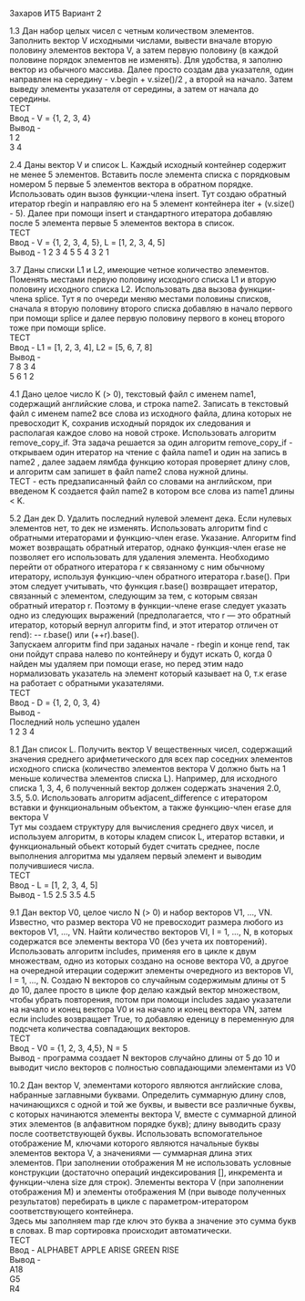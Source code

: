 Захаров ИТ5 Вариант 2

1.3 Дан набор целых чисел с четным количеством элементов. Заполнить вектор V исходными
числами, вывести вначале вторую половину элементов вектора V, а затем первую половину (в
каждой половине порядок элементов не изменять).
Для удобства, я заполню вектор из обычного массива. Далее просто создам два указателя, один направлен на середину - v.begin + v.size()/2 , а второй на начало.
Затем выведу элементы указателя от середины, а затем от начала до середины.\
ТЕСТ\
Ввод - V = {1, 2, 3, 4}\
Вывод -\
1 2\
3 4


2.4 Даны вектор V и список L. Каждый исходный контейнер содержит не менее 5 элементов.
Вставить после элемента списка с порядковым номером 5 первые 5 элементов вектора в
обратном порядке. Использовать один вызов функции-члена insert.
Тут создаю обратный итератор rbegin и направляю его на 5 элемент контейнера iter + (v.size() - 5). Далее при помощи insert и стандартного итератора добавляю после 5 элемента первые 5 элементов вектора в список.\
ТЕСТ\
Ввод - V = {1, 2, 3, 4, 5}, L = [1, 2, 3, 4, 5]\
Вывод - 1 2 3 4 5 5 4 3 2 1


3.7 Даны списки L1 и L2, имеющие четное количество элементов. Поменять местами первую
половину исходного списка L1 и вторую половину исходного списка L2. Использовать два
вызова функции-члена splice.
Тут я по очереди меняю местами половины списков, сначала я вторую половину второго списка добавляю в начало первого при помощи splice и далее первую половину первого в конец второго тоже при помощи splice.\
ТЕСТ\
Ввод - L1 = [1, 2, 3, 4], L2 = [5, 6, 7, 8]\
Вывод - \
7 8 3 4\
5 6 1 2


4.1 Дано целое число K (> 0), текстовый файл с именем name1, содержащий английские слова, и
строка name2. Записать в текстовый файл с именем name2 все слова из исходного файла, длина
которых не превосходит K, сохранив исходный порядок их следования и располагая каждое
слово на новой строке. Использовать алгоритм remove_copy_if.
Эта задача решается за один алгоритм remove_copy_if - открываем один итератор на чтение с файла name1 и один на запись в name2 , далее задаем лямбда функцию которая проверяет длину слов, и алгоритм сам запишет в файл name2 слова нужной длины.\
ТЕСТ - есть предзаписанный файл со словами на английском, при введеном K создается файл name2 в котором все слова из name1 длины < K. 


5.2 Дан дек D. Удалить последний нулевой элемент дека. Если нулевых элементов нет, то дек не
изменять. Использовать алгоритм find с обратными итераторами и функцию-член erase.
Указание. Алгоритм find может возвращать обратный итератор, однако функция-член erase не
позволяет его использовать для удаления элемента. Необходимо перейти от обратного
итератора r к связанному с ним обычному итератору, используя функцию-член обратного
итератора r.base(). При этом следует учитывать, что функция r.base() возвращает итератор,
связанный с элементом, следующим за тем, с которым связан обратный итератор r. Поэтому в
функции-члене erase следует указать одно из следующих выражений (предполагается, что r —
это обратный итератор, который вернул алгоритм find, и этот итератор отличен от rend): --
r.base() или (++r).base().\
Запускаем алгоритм find при заданых начале - rbegin и конце rend, так они пойдут справа налево по контейнеру и будут искать 0, когда 0 найден мы удаляем при помощи erase, но перед этим надо нормализовать указатель на элемент который казывает на 0, т.к erase на работает с обратными указателями.\
ТЕСТ\
Ввод - D = {1, 2, 0, 3, 4}\
Вывод - \
Последний ноль успешно удален\
1 2 3 4


8.1 Дан список L. Получить вектор V вещественных чисел, содержащий значения среднего
арифметического для всех пар соседних элементов исходного списка (количество элементов
вектора V должно быть на 1 меньше количества элементов списка L). Например, для исходного
списка 1, 3, 4, 6 полученный вектор должен содержать значения 2.0, 3.5, 5.0. Использовать
алгоритм adjacent_difference с итератором вставки и функциональным объектом, а также
функцию-член erase для вектора V\
Тут мы создаем структуру для вычисления среднего двух чисел, и используем алгоритм, в которы кладем список L, итератор вставки, и функциональный обьект который будет считать среднее, после выполнения алгоритма мы удаляем первый элемент и выводим получившиеся числа.\
ТЕСТ \
Ввод - L = [1, 2, 3, 4, 5]\
Вывод - 1.5 2.5 3.5 4.5


9.1 Дан вектор V0, целое число N (> 0) и набор векторов V1, …, VN. Известно, что размер вектора V0
не превосходит размера любого из векторов V1, …, VN. Найти количество векторов VI, I = 1, …, N,
в которых содержатся все элементы вектора V0 (без учета их повторений). Использовать
алгоритм includes, применяя его в цикле к двум множествам, одно из которых создано на основе
вектора V0, а другое на очередной итерации содержит элементы очередного из векторов VI, I = 1, …, N.
Создаю N векторов со случайным содержимым длины от 5 до 10, далее просто в цикле фор делаю каждый вектор множеством, чтобы убрать повторения, потом при помощи includes задаю указатели на начало и конец вектора V0 и на начало и конец вектора VN, затем если includes возвращает True, то добавляю еденицу в переменную для подсчета количества совпадающих векторов.\
ТЕСТ \
Ввод - V0 = {1, 2, 3, 4,5}, N = 5\
Вывод - программа создает N векторов случайно длины от 5 до 10 и выводит число векторов с полностью совпадающими элементами из V0


10.2 Дан вектор V, элементами которого являются английские слова, набранные заглавными
буквами. Определить суммарную длину слов, начинающихся с одной и той же буквы, и вывести
все различные буквы, с которых начинаются элементы вектора V, вместе с суммарной длиной
этих элементов (в алфавитном порядке букв); длину выводить сразу после соответствующей
буквы. Использовать вспомогательное отображение M, ключами которого являются начальные
буквы элементов вектора V, а значениями — суммарная длина этих элементов. При заполнении
отображения M не использовать условные конструкции (достаточно операций индексирования
[], инкремента и функции-члена size для строк). Элементы вектора V (при заполнении
отображения M) и элементы отображения M (при выводе полученных результатов) перебирать
в цикле с параметром-итератором соответствующего контейнера.\
Здесь мы заполняем map где ключ это буква а значение это сумма букв в словах. В map сортировка происходит автоматически. \
ТЕСТ\
Ввод - ALPHABET APPLE ARISE GREEN RISE\
Вывод - \
A18\
G5\
R4

